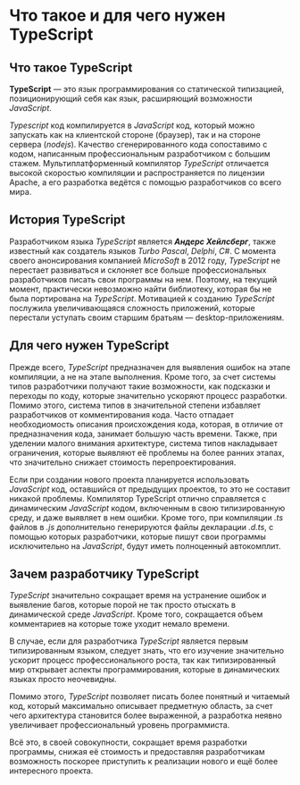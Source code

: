 # Что такое и для чего нужен TypeScript

## Что такое TypeScript

**TypeScript** — это язык программирования со статической типизацией, позиционирующий себя как язык, расширяющий возможности _JavaScript_.

_Typescript_ код компилируется в _JavaScript_ код, который можно запускать как на клиентской стороне (браузер), так и на стороне сервера (_nodejs_). Качество сгенерированного кода сопоставимо с кодом, написанным профессиональным разработчиком с большим стажем. Мультиплатформенный компилятор _TypeScript_ отличается высокой скоростью компиляции и распространяется по лицензии Apache, а его разработка ведётся с помощью разработчиков со всего мира.

## История TypeScript

Разработчиком языка _TypeScript_ является **_Андерс Хейлсберг_**, также известный как создатель языков _Turbo Pascal_, _Delphi_, _C#_. С момента своего анонсирования компанией _MicroSoft_ в 2012 году, _TypeScript_ не перестает развиваться и склоняет все больше профессиональных разработчиков писать свои программы на нем. Поэтому, на текущий момент, практически невозможно найти библиотеку, которая бы не была портирована на _TypeScript_. Мотивацией к созданию _TypeScript_ послужила увеличивающаяся сложность приложений, которые перестали уступать своим старшим братьям — desktop-приложениям.

## Для чего нужен TypeScript

Прежде всего, _TypeScript_ предназначен для выявления ошибок на этапе компиляции, а не на этапе выполнения. Кроме того, за счет системы типов разработчики получают такие возможности, как подсказки и переходы по коду, которые значительно ускоряют процесс разработки. Помимо этого, система типов в значительной степени избавляет разработчиков от комментирования кода. Часто отпадает необходиомость описания происхождения кода, которая, в отличие от предназначения кода, занимает большую часть времени. Также, при уделении малого внимания архитектуре, система типов накладывает ограничения, которые выявляют её проблемы на более ранних этапах, что значительно снижает стоимость перепроектирования.

Если при создании нового проекта планируется использовать _JavaScript_ код, оставшийся от предыдущих проектов, то это не составит никакой проблемы. Компилятор TypeScript отлично справляется с динамическим _JavaScript_ кодом, включенным в свою типизированную среду, и даже выявляет в нем ошибки. Кроме того, при компиляции _.ts_ файлов в _.js_ дополнительно генерируются файлы декларации _.d.ts_, с помощью которых разработчики, которые пишут свои программы исключительно на _JavaScript_, будут иметь полноценный автокомплит.

## Зачем разработчику TypeScript

_TypeScript_ значительно сокращает время на устранение ошибок и выявление багов, которые порой не так просто отыскать в динамической среде _JavaScript_. Кроме того, сокращается объем комментариев на которые тоже уходит немало времени.

В случае, если для разработчика _TypeScript_ является первым типизированным языком, следует знать, что его изучение значительно ускорит процесс профессионального роста, так как типизированный мир открывает аспекты программирования, которые в динамических языках просто неочевидны.

Помимо этого, _TypeScript_ позволяет писать более понятный и читаемый код, который максимально описывает предметную область, за счет чего архитектура становится более выраженной, а разработка неявно увеличивает профессиональный уровень программиста.

Всё это, в своей совокупности, сокращает время разработки программы, снижая её стоимость и предоставляя разработчикам возможность поскорее приступить к реализации нового и ещё более интересного проекта.
